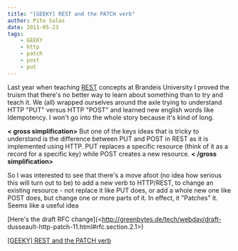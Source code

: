 ```yaml
---
title: "[GEEKY] REST and the PATCH verb"
author: Pito Salas
date: 2011-05-23
tags:
    - GEEKY
    - http
    - patch
    - post
    - put
---
```




Last year when teaching [REST](<http://www.packetizer.com/ws/rest.html>)
concepts at Brandeis University I proved the truism that there's no better way
to learn about something than to try and teach it. We (all) wrapped ourselves
around the axle trying to understand HTTP "PUT" versus HTTP "POST" and learned
new english words like Idempotency. I won't go into the whole story because
it's kind of long.

**< gross simplification>** But one of the keys ideas that is tricky to
understand is the difference between PUT and POST in REST as it is implemented
using HTTP. PUT replaces a specific resource (think of it as a record for a
specific key) while POST creates a new resource. **< /gross simplification>**

So I was interested to see that there's a move afoot (no idea how serious this
will turn out to be) to add a new verb to HTTP/REST, to change an existing
resource - not replace it like PUT does, or add a whole new one like POST
does, but change one or more parts of it. In effect, it "Patches" it. Seems
like a useful idea

[Here's the draft RFC change](<http://greenbytes.de/tech/webdav/draft-
dusseault-http-patch-11.html#rfc.section.2.1>)


[[GEEKY] REST and the PATCH verb](None)
